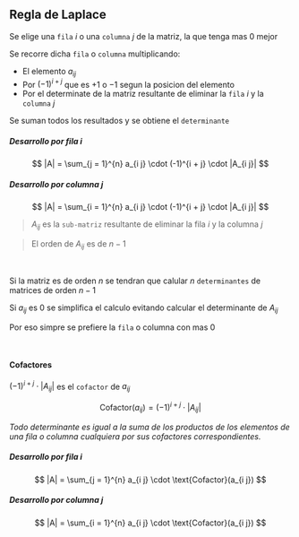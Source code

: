 ## Regla de Laplace

Se elige una `fila` $i$ o una `columna` $j$ de la matriz, la que tenga mas $0$ mejor

Se recorre dicha `fila` o `columna` multiplicando:

- El elemento $a_{i j}$ 
- Por $(−1)^{i+j}$ que es $+1$ o $-1$ segun la posicion del elemento
- Por el determinate de la matriz resultante de eliminar la `fila` $i$ y la `columna` $j$
  
Se suman todos los resultados y se obtiene el `determinante`

##### Desarrollo por fila $i$
$$
    |A| = \sum_{j = 1}^{n} a_{i j} \cdot (-1)^{i + j} \cdot |A_{i j}|
$$

##### Desarrollo por columna $j$
$$
    |A| = \sum_{i = 1}^{n} a_{i j} \cdot (-1)^{i + j} \cdot |A_{i j}|
$$

> $A_{i j}$ es la `sub-matriz` resultante de eliminar la fila $i$ y la columna $j$

> El orden de $A_{i j}$ es de $n - 1$

<br>

Si la matriz es de orden $n$ se tendran que calular $n$ `determinantes` de matrices de orden $n - 1$

Si $a_{i j}$ es $0$ se simplifica el calculo evitando calcular el determinante de $A_{i j}$

Por eso simpre se prefiere la `fila` o columna con mas $0$


<br>

#### Cofactores

$(-1)^{i + j} \cdot |A_{i j}|$ es el `cofactor` de $a_{i j}$
 
$$\text{Cofactor}(a_{i j}) = (-1)^{i + j} \cdot |A_{i j}|$$

*Todo determinante es igual a la suma de los productos de los elementos de una fila o columna cualquiera por sus cofactores correspondientes.*

##### Desarrollo por fila $i$
$$
    |A| = \sum_{j = 1}^{n} a_{i j} \cdot \text{Cofactor}(a_{i j})
$$

##### Desarrollo por columna $j$
$$
    |A| = \sum_{i = 1}^{n} a_{i j} \cdot \text{Cofactor}(a_{i j})
$$
